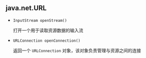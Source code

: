 ## java.net.URL

* `InputStream openStream()`

  打开一个用于读取资源数据的输入流

* `URLConnection openConnection()`

  返回一个 `URLConnection` 对象，该对象负责管理与资源之间的连接